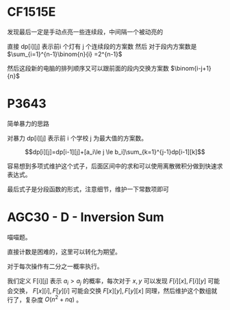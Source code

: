 # CF1515E

发现最后一定是手动点亮一些连续段，中间隔一个被动亮的

直接 dp[i][j] 表示前i 个灯有 j 个连续段的方案数 然后 对于段内方案数是 $\sum_{i=1}^{n-1}\binom{n}{i} =2^{n-1}$

然后这段新的电脑的排列顺序又可以跟前面的段内交换方案数 $\binom{i-j+1}{n}$ 

# P3643

简单暴力的思路

对暴力 dp[i][j] 表示前 i 个学校 j 为最大值的方案数。

$$dp[i][j]=dp[i-1][j]+[a_i\le j \le b_i]\sum_{k=1}^{j-1}dp[i-1][k]$$

容易想到多项式维护这个式子，后面区间中的求和可以使用离散微积分做到快速求表达式。

最后式子是分段函数的形式，注意细节，维护一下常数项即可


# AGC30 - D - Inversion Sum

喵喵题。

直接计数是困难的，这里可以转化为期望。

对于每次操作有二分之一概率执行。

我们定义 F[i][j] 表示 $a_i>a_j$ 的概率，每次对于 $x,y$ 可以发现 $F[i][x],F[i][y]$ 可能会交换， $F[x][i],F[y][i]$ 可能会交换 $F[x][y],F[y][x]$ 同理，然后维护这个数组就行了，复杂度 $O(n^2+nq)$ 。

